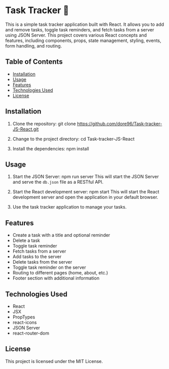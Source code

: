 # Task Tracker 	:bookmark_tabs:

This is a simple task tracker application built with React. It allows you to add and remove tasks, toggle task reminders, and fetch tasks from a server using JSON Server. This project covers various React concepts and features, including components, props, state management, styling, events, form handling, and routing.

## Table of Contents

- [Installation](#installation)
- [Usage](#usage)
- [Features](#features)
- [Technologies Used](#technologies-used)
- [License](#license)

## Installation

1. Clone the repository:
git clone https://github.com/dore96/Task-tracker-JS-React.git

2. Change to the project directory:
cd Task-tracker-JS-React

3. Install the dependencies:
npm install


## Usage

1. Start the JSON Server:
npm run server
This will start the JSON Server and serve the `db.json` file as a RESTful API.

2. Start the React development server:
npm start
This will start the React development server and open the application in your default browser.

3. Use the task tracker application to manage your tasks.

## Features

- Create a task with a title and optional reminder
- Delete a task
- Toggle task reminder
- Fetch tasks from a server
- Add tasks to the server
- Delete tasks from the server
- Toggle task reminder on the server
- Routing to different pages (home, about, etc.)
- Footer section with additional information

## Technologies Used

- React
- JSX
- PropTypes
- react-icons
- JSON Server
- react-router-dom

## License

This project is licensed under the MIT License.




